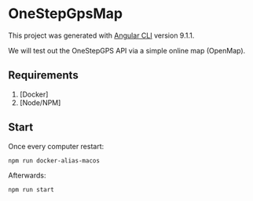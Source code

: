# OneStepGpsMap

This project was generated with [Angular CLI](https://github.com/angular/angular-cli) version 9.1.1.

We will test out the OneStepGPS API via a simple online map (OpenMap).

## Requirements

1. [Docker]
2. [Node/NPM]

## Start

Once every computer restart:

```shell script
npm run docker-alias-macos
```

Afterwards:

```shell script
npm run start
```
